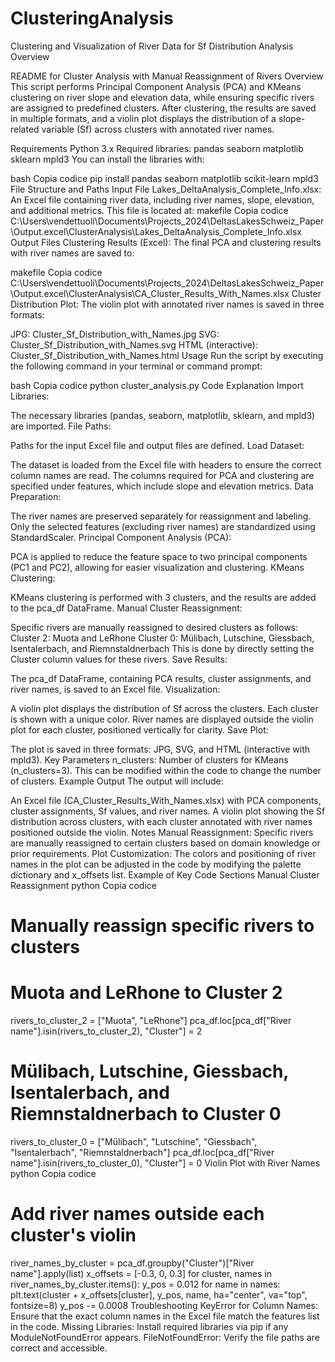 # ClusteringAnalysis
Clustering and Visualization of River Data for Sf Distribution Analysis
Overview

README for Cluster Analysis with Manual Reassignment of Rivers
Overview
This script performs Principal Component Analysis (PCA) and KMeans clustering on river slope and elevation data, while ensuring specific rivers are assigned to predefined clusters. After clustering, the results are saved in multiple formats, and a violin plot displays the distribution of a slope-related variable (Sf) across clusters with annotated river names.

Requirements
Python 3.x
Required libraries:
pandas
seaborn
matplotlib
sklearn
mpld3
You can install the libraries with:

bash
Copia codice
pip install pandas seaborn matplotlib scikit-learn mpld3
File Structure and Paths
Input File
Lakes_DeltaAnalysis_Complete_Info.xlsx: An Excel file containing river data, including river names, slope, elevation, and additional metrics. This file is located at:
makefile
Copia codice
C:\Users\vendettuoli\Documents\Projects_2024\DeltasLakesSchweiz_Paper\Output\.excel\ClusterAnalysis\Lakes_DeltaAnalysis_Complete_Info.xlsx
Output Files
Clustering Results (Excel): The final PCA and clustering results with river names are saved to:

makefile
Copia codice
C:\Users\vendettuoli\Documents\Projects_2024\DeltasLakesSchweiz_Paper\Output\.excel\ClusterAnalysis\CA_Cluster_Results_With_Names.xlsx
Cluster Distribution Plot: The violin plot with annotated river names is saved in three formats:

JPG: Cluster_Sf_Distribution_with_Names.jpg
SVG: Cluster_Sf_Distribution_with_Names.svg
HTML (interactive): Cluster_Sf_Distribution_with_Names.html
Usage
Run the script by executing the following command in your terminal or command prompt:

bash
Copia codice
python cluster_analysis.py
Code Explanation
Import Libraries:

The necessary libraries (pandas, seaborn, matplotlib, sklearn, and mpld3) are imported.
File Paths:

Paths for the input Excel file and output files are defined.
Load Dataset:

The dataset is loaded from the Excel file with headers to ensure the correct column names are read.
The columns required for PCA and clustering are specified under features, which include slope and elevation metrics.
Data Preparation:

The river names are preserved separately for reassignment and labeling.
Only the selected features (excluding river names) are standardized using StandardScaler.
Principal Component Analysis (PCA):

PCA is applied to reduce the feature space to two principal components (PC1 and PC2), allowing for easier visualization and clustering.
KMeans Clustering:

KMeans clustering is performed with 3 clusters, and the results are added to the pca_df DataFrame.
Manual Cluster Reassignment:

Specific rivers are manually reassigned to desired clusters as follows:
Cluster 2: Muota and LeRhone
Cluster 0: Mülibach, Lutschine, Giessbach, Isentalerbach, and Riemnstaldnerbach
This is done by directly setting the Cluster column values for these rivers.
Save Results:

The pca_df DataFrame, containing PCA results, cluster assignments, and river names, is saved to an Excel file.
Visualization:

A violin plot displays the distribution of Sf across the clusters.
Each cluster is shown with a unique color.
River names are displayed outside the violin plot for each cluster, positioned vertically for clarity.
Save Plot:

The plot is saved in three formats: JPG, SVG, and HTML (interactive with mpld3).
Key Parameters
n_clusters: Number of clusters for KMeans (n_clusters=3). This can be modified within the code to change the number of clusters.
Example Output
The output will include:

An Excel file (CA_Cluster_Results_With_Names.xlsx) with PCA components, cluster assignments, Sf values, and river names.
A violin plot showing the Sf distribution across clusters, with each cluster annotated with river names positioned outside the violin.
Notes
Manual Reassignment: Specific rivers are manually reassigned to certain clusters based on domain knowledge or prior requirements.
Plot Customization: The colors and positioning of river names in the plot can be adjusted in the code by modifying the palette dictionary and x_offsets list.
Example of Key Code Sections
Manual Cluster Reassignment
python
Copia codice
# Manually reassign specific rivers to clusters
# Muota and LeRhone to Cluster 2
rivers_to_cluster_2 = ["Muota", "LeRhone"]
pca_df.loc[pca_df["River name"].isin(rivers_to_cluster_2), "Cluster"] = 2

# Mülibach, Lutschine, Giessbach, Isentalerbach, and Riemnstaldnerbach to Cluster 0
rivers_to_cluster_0 = ["Mülibach", "Lutschine", "Giessbach", "Isentalerbach", "Riemnstaldnerbach"]
pca_df.loc[pca_df["River name"].isin(rivers_to_cluster_0), "Cluster"] = 0
Violin Plot with River Names
python
Copia codice
# Add river names outside each cluster's violin
river_names_by_cluster = pca_df.groupby("Cluster")["River name"].apply(list)
x_offsets = [-0.3, 0, 0.3]
for cluster, names in river_names_by_cluster.items():
    y_pos = 0.012
    for name in names:
        plt.text(cluster + x_offsets[cluster], y_pos, name, ha="center", va="top", fontsize=8)
        y_pos -= 0.0008
Troubleshooting
KeyError for Column Names: Ensure that the exact column names in the Excel file match the features list in the code.
Missing Libraries: Install required libraries via pip if any ModuleNotFoundError appears.
FileNotFoundError: Verify the file paths are correct and accessible.
